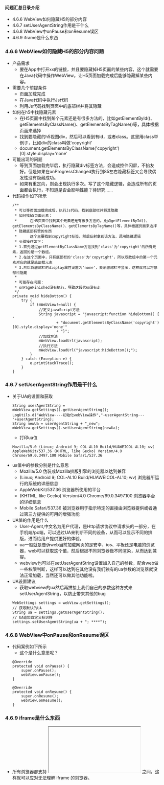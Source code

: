 #### 问题汇总目录介绍
- 4.6.6 WebView如何隐藏H5的部分内容
- 4.6.7 setUserAgentString作用是干什么
- 4.6.8 WebView中onPause和onResume误区
- 4.6.9 iframe是什么东西












### 4.6.6 WebView如何隐藏H5的部分内容问题
- 产品需求
    - 要在App中打开xx的链接，并且要隐藏掉H5页面的某些内容，这个就需要在Java代码中操作WebView，让H5页面加载完成后能够隐藏掉某些内容。
- 需要几个前提条件
    - 页面加载完成
    - 在Java代码中执行Js代码
    - 利用Js代码找到页面中的底部栏并将其隐藏
- 如何在h5中找隐藏元素
    - 在H5页面中找到某个元素还是有很多方法的，比如getElementById()、getElementsByClassName()、getElementsByTagName()等，具体根据页面来选择
    - 找到要隐藏的h5视图div，然后可以看到有id，或者class。这里用class举例子，比如div的class叫做'copyright'
    - document.getElementsByClassName('copyright')[0].style.display='none'
- 可能出现的问题
    - 等到页面加载完毕后，执行隐藏div标签方法，会造成控件闪屏，不抬友好。但是如果在onProgressChanged执行到85左右隐藏标签又会导致偶发性没有隐藏成功。
    - 如果有重定向，则会出现执行多次。写了这个隐藏逻辑，会造成所有的页面都会执行，不知道是否会影响性能？待研究……
- 代码操作如下所示
    ```
    /**
     * 可以等页面加载完成后，执行Js代码，找到底部栏并将其隐藏
     * 如何找h5页面元素：
     *      在H5页面中找到某个元素还是有很多方法的，比如getElementById()、getElementsByClassName()、getElementsByTagName()等，具体根据页面来选择
     * 隐藏底部有赞的东西
     *      这个主要找到copyright标签，然后反射拿到该方法，调用隐藏逻辑
     * 步骤操作如下：
     * 1.首先通过getElementByClassName方法找到'class'为'copyright'的所有元素，返回的是一个数组，
     * 2.在这个页面中，只有底部栏的'class'为'copyright'，所以取数组中的第一个元素对应的就是底部栏元素
     * 3.然后将底部栏的display属性设置为'none'，表示底部栏不显示，这样就可以将底部栏隐藏
     *
     * 可能存在问题：
     * onPageFinished没有执行，导致这段代码没有走
     */
    private void hideBottom() {
        try {
            if (mWebView!=null) {
                //定义javaScript方法
                String javascript = "javascript:function hideBottom() { "
                        + "document.getElementsByClassName('copyright')[0].style.display='none'"
                        + "}";
                //加载方法
                mWebView.loadUrl(javascript);
                //执行方法
                mWebView.loadUrl("javascript:hideBottom();");
            }
        } catch (Exception e) {
            e.printStackTrace();
        }
    }
    ```


### 4.6.7 setUserAgentString作用是干什么
- 关于UA的设置和获取
    ```
    String userAgentString = mWebView.getSettings().getUserAgentString();
    LogUtils.d("WebView----初始化webView操作","-userAgentString---"+userAgentString);
    String newUa = userAgentString + "_new";
    mWebView.getSettings().setUserAgentString(newUa);
    ```
    - 打印ua值
    ```
    Mozilla/5.0 (Linux; Android 9; COL-AL10 Build/HUAWEICOL-AL10; wv) AppleWebKit/537.36 (KHTML, like Gecko) Version/4.0 Chrome/69.0.3497.100 Mobile Safari/537.36
    ```
- ua值中的参数分别是什么意思
    - Mozilla/5.0	伪装成Mozilla排版引擎的浏览器以达到兼容
    - (Linux; Android 9; COL-AL10 Build/HUAWEICOL-AL10; wv)	浏览器所运行的系统的详细信息
    - AppleWebKit/537.36	浏览器所使用的平台
    - (KHTML, like Gecko) Version/4.0 Chrome/69.0.3497.100	浏览器平台的详细信息
    - Mobile Safari/537.36	被浏览器用于指示特定的直接由浏览器提供或者通过第三方提供的可用的增强功能
- UA值的作用是什么
    - User-Agent,中文名为用户代理，是Http请求协议中请求头的一部分，在手机端/pc端，可以通过UA来判断不同的设备，从而可以显示不同的排版，进而给用户提供更好的体验。
    - ua一般就是告诉web当前加载网页的是安卓、ios、平板还是电脑的浏览器，web可以获取这个值，然后根据不同浏览器做不同渲染，从而达到兼容。
    - webview也可以在setUserAgentString设置加入自己的参数，配合web做一些权限判断，这样可以达到在其他没有我们独有的ua参数的浏览器就没法正常加载，当然还可以做其他功能啦。
- UA设置建议
    - 获取webview的ua然后再拼接上我们自己的参数这种方式来setUserAgentString，以防止带来其他的bug
    ```
    WebSettings settings = webView.getSettings();
    // 获取默认的UA
    String ua = settings.getUserAgentString();
    // UA追加自定义标识符
    settings.setUserAgentString(ua + "; ****");
    ```

### 4.6.8 WebView中onPause和onResume误区
- 代码案例如下所示
    - 这个是什么意思呢？
    ```
    @Override
    protected void onPause() {
        super.onPause();
        webView.onPause();
    }

    @Override
    protected void onResume() {
        super.onResume();
        webView.onResume();
    }
    ```



### 4.6.9 iframe是什么东西
- 所有浏览器都支持 <iframe> 标签
提示和注释：
提示：您可以把需要的文本放置在 <iframe> 和 </iframe> 之间，这样就可以应对无法理解 iframe 的浏览器。
























